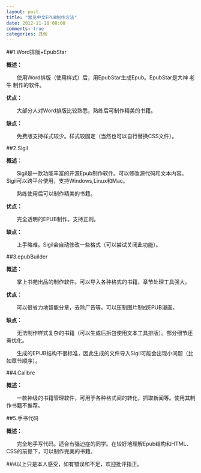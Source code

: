 ```yaml
---
layout: post
title: "常见中文EPUB制作方法"
date: 2012-11-10 00:00
comments: true
categories: 其他
---
```

<!-- more -->
##1.Word排版+EpubStar

__概述：__

　　使用Word排版（使用样式）后，用EpubStar生成Epub。EpubStar是大神 老牛 制作的软件。

__优点：__

　　大部分人对Word排版比较熟悉，熟练后可制作精美的书籍。

__缺点：__

　　免费版支持样式较少。样式较固定（当然也可以自行替换CSS文件）。

##2.Sigil

__概述：__

　　Sigil是一款功能丰富的开源Epub制作软件。可以修改源代码和文本内容。Sigil可以跨平台使用，支持Windows,Linux和Mac。

　　熟练使用后可以制作精美的书籍。

__优点：__

　　完全透明的EPUB制作。支持正则。

__缺点：__

　　上手略难。Sigil会自动修改一些格式（可以尝试关闭此功能）。

##3.epubBuilder

__概述：__

　　掌上书苑出品的制作软件。可以导入各种格式的书籍，章节处理工具强大。

__优点：__

　　可以很省力地智能分章，去除广告等。可以压制图片制成EPUB漫画。

__缺点：__

　　无法制作样式复杂的书籍（可以生成后拆包使用文本工具排版）。部分细节还需优化。

　　生成的EPUB结构不很标准，因此生成的文件导入Sigil可能会出现小问题（比如章节顺序）。

##4.Calibre

__概述：__

　　一款神级的书籍管理软件，可用于各种格式间的转化，抓取新闻等。使用其制作书籍不推荐。

##5.手书代码

__概述：__

　　完全地手写代码。适合有强迫症的同学。在较好地理解Epub结构和HTML、CSS的前提下，可以制作完美的书籍。

###以上只是本人感受，如有错误和不足，欢迎批评指正。
